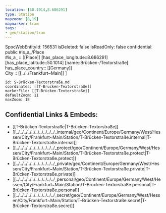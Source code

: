 ```yaml
---
location: [50.1014,8.686291] 
type: Station 
mapzoom: [8,19] 
mapmarker: tram 
tags:
- geo/station/tram
---
```

SpocWebEntityId: 156531
isDeleted: false
isReadOnly: false
confidential: public
#is_a_/Place  
#is_a_ :: [[Place]] 
[has_place_longitude::8.686291] 
[has_place_latitude::50.1014] 
[name::Brücken-/Textorstraße] 
has_place_country:: [[Germany]]  
City :: [[../../Frankfurt~Main]] ] 


```leaflet
id: S-Brücken-Textorstraße.md
coordinates: [[T-Brücken-Textorstraße]] 
markerFile: [[T-Brücken-Textorstraße]] 
defaultZoom: 11 
maxZoom: 18
```


## Confidential Links & Embeds: 
- [[T-Brücken-Textorstraße|T-Brücken-Textorstraße]] 
- [[../../../../../../../../../../_internal/geo/Continent/Europe/Germany/West/Hessen/City/Frankfurt~Main/Station/T-Brücken-Textorstraße.internal|T-Brücken-Textorstraße.internal]] 
- [[../../../../../../../../../../_protect/geo/Continent/Europe/Germany/West/Hessen/City/Frankfurt~Main/Station/T-Brücken-Textorstraße.protect|T-Brücken-Textorstraße.protect]] 
- [[../../../../../../../../../../_private/geo/Continent/Europe/Germany/West/Hessen/City/Frankfurt~Main/Station/T-Brücken-Textorstraße.private|T-Brücken-Textorstraße.private]] 
- [[../../../../../../../../../../_personal/geo/Continent/Europe/Germany/West/Hessen/City/Frankfurt~Main/Station/T-Brücken-Textorstraße.personal|T-Brücken-Textorstraße.personal]] 
- [[../../../../../../../../../../_secret/geo/Continent/Europe/Germany/West/Hessen/City/Frankfurt~Main/Station/T-Brücken-Textorstraße.secret|T-Brücken-Textorstraße.secret]] 

